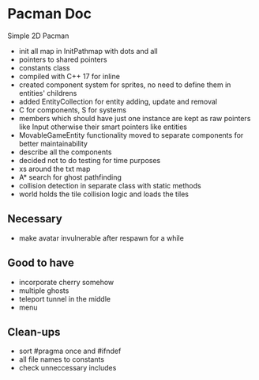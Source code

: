 # Pacman Doc
Simple 2D Pacman
- init all map in InitPathmap with dots and all
- pointers to shared pointers
- constants class
- compiled with C++ 17 for inline
- created component system for sprites, no need to define them in entities' childrens
- added EntityCollection for entity adding, update and removal
- C for components, S for systems
- members which should have just one instance are kept as raw pointers like Input 
otherwise their smart pointers like entities
- MovableGameEntity functionality moved to separate components for better maintainability
- describe all the components
- decided not to do testing for time purposes
- xs around the txt map
- A* search for ghost pathfinding
- collision detection in separate class with static methods
- world holds the tile collision logic and loads the tiles

## Necessary
- make avatar invulnerable after respawn for a while

## Good to have
- incorporate cherry somehow
- multiple ghosts
- teleport tunnel in the middle
- menu

## Clean-ups
- sort #pragma once and #ifndef
- all file names to constants
- check unneccessary includes
